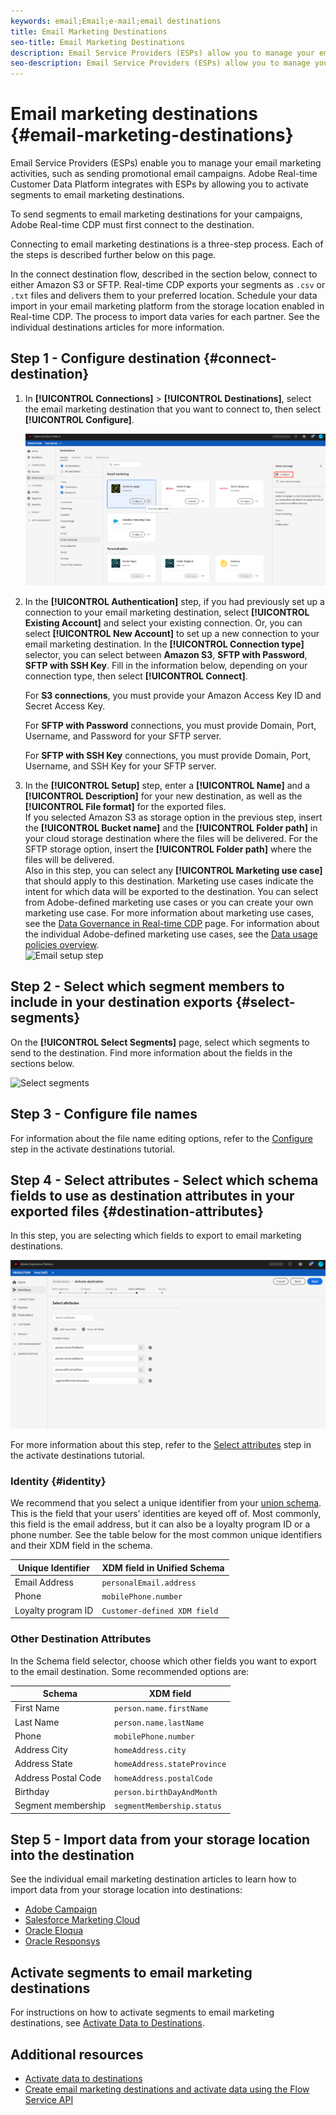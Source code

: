 ```yaml
---
keywords: email;Email;e-mail;email destinations
title: Email Marketing Destinations
seo-title: Email Marketing Destinations
description: Email Service Providers (ESPs) allow you to manage your email marketing activities, such as for sending promotional email campaigns.
seo-description: Email Service Providers (ESPs) allow you to manage your email marketing activities, such as for sending promotional email campaigns.
---
```


# Email marketing destinations {#email-marketing-destinations}

Email Service Providers (ESPs) enable you to manage your email marketing activities, such as sending promotional email campaigns. Adobe Real-time Customer Data Platform integrates with ESPs by allowing you to activate segments to email marketing destinations.

To send segments to email marketing destinations for your campaigns, Adobe Real-time CDP must first connect to the destination.

Connecting to email marketing destinations is a three-step process. Each of the steps is described further below on this page.

In the connect destination flow, described in the section below, connect to either Amazon S3 or SFTP. Real-time CDP exports your segments as `.csv` or `.txt` files and delivers them to your preferred location. Schedule your data import in your email marketing platform from the storage location enabled in Real-time CDP. The process to import data varies for each partner. See the individual destinations articles for more information. 

## Step 1 - Configure destination {#connect-destination}

1. In **[!UICONTROL Connections]** > **[!UICONTROL Destinations]**, select the email marketing destination that you want to connect to, then select **[!UICONTROL Configure]**.

    ![Connect to destination](/help/rtcdp/destinations/assets/connect-email-marketing.png)

2. In the **[!UICONTROL Authentication]** step, if you had previously set up a connection to your email marketing destination, select **[!UICONTROL Existing Account]** and select your existing connection. Or, you can select **[!UICONTROL New Account]** to set up a new connection to your email marketing destination. In the **[!UICONTROL Connection type]** selector, you can select between **Amazon S3**, **SFTP with Password**, **SFTP with SSH Key**. Fill in the information below, depending on your connection type, then select **[!UICONTROL Connect]**.

    For **S3 connections**, you must provide your Amazon Access Key ID and Secret Access Key. 

    For **SFTP with Password** connections, you must provide Domain, Port, Username, and Password for your SFTP server.

    For **SFTP with SSH Key** connections, you must provide Domain, Port, Username, and SSH Key for your SFTP server.

3. In the **[!UICONTROL Setup]** step, enter a **[!UICONTROL Name]** and a **[!UICONTROL Description]** for your new destination, as well as the **[!UICONTROL File format]** for the exported files. <br> 
If you selected Amazon S3 as storage option in the previous step, insert the **[!UICONTROL Bucket name]** and the **[!UICONTROL Folder path]** in your cloud storage destination where the files will be delivered. For the SFTP storage option, insert the **[!UICONTROL Folder path]** where the files will be delivered. <br> 
Also in this step, you can select any **[!UICONTROL Marketing use case]** that should apply to this destination. Marketing use cases indicate the intent for which data will be exported to the destination. You can select from Adobe-defined marketing use cases or you can create your own marketing use case. For more information about marketing use cases, see the [Data Governance in Real-time CDP](/help/rtcdp/privacy/data-governance-overview.md#destinations) page. For information about the individual Adobe-defined marketing use cases, see the [Data usage policies overview](/help/data-governance/policies/overview.md#core-actions). <br>
    ![Email setup step](/help/rtcdp/destinations/assets/email-setup-step.png)

## Step 2 - Select which segment members to include in your destination exports {#select-segments}

On the **[!UICONTROL Select Segments]** page, select which segments to send to the destination. Find more information about the fields in the sections below.

![Select segments](/help/rtcdp/destinations/assets/email-select-segments.png)

## Step 3 - Configure file names

For information about the file name editing options, refer to the [Configure](/help/rtcdp/destinations/activate-destinations.md#configure) step in the activate destinations tutorial.

## Step 4 - Select attributes - Select which schema fields to use as destination attributes in your exported files {#destination-attributes}

In this step, you are selecting which fields to export to email marketing destinations.

![Destination attributes](/help/rtcdp/destinations/assets/recommended-attributes.png)

For more information about this step, refer to the [Select attributes](/help/rtcdp/destinations/activate-destinations.md#select-attributes) step in the activate destinations tutorial.

### Identity {#identity}

We recommend that you select a unique identifier from your [union schema](../../profile/home.md#profile-fragments-and-union-schemas). This is the field that your users' identities are keyed off of. Most commonly, this field is the email address, but it can also be a loyalty program ID or a phone number. See the table below for the most common unique identifiers and their XDM field in the schema. 

Unique Identifier | XDM field in Unified Schema
---------|----------
 Email Address | `personalEmail.address` 
 Phone | `mobilePhone.number` 
 Loyalty program ID | `Customer-defined XDM field` 

### Other Destination Attributes

In the Schema field selector, choose which other fields you want to export to the email destination. Some recommended options are:

Schema | XDM field 
---------|----------
 First Name | `person.name.firstName`
 Last Name | `person.name.lastName`
 Phone | `mobilePhone.number` 
 Address City| `homeAddress.city` 
 Address State | `homeAddress.stateProvince` 
 Address Postal Code | `homeAddress.postalCode` 
 Birthday | `person.birthDayAndMonth`
 Segment membership | `segmentMembership.status`

## Step 5 - Import data from your storage location into the destination

See the individual email marketing destination articles to learn how to import data from your storage location into destinations: 

* [Adobe Campaign](/help/rtcdp/destinations/adobe-campaign-destination.md#import-data-into-campaign)
* [Salesforce Marketing Cloud](/help/rtcdp/destinations/salesforce-marketing-cloud-destination.md#import-data-into-salesforce)
* [Oracle Eloqua](/help/rtcdp/destinations/oracle-eloqua-destination.md#import-data-into-eloqua)
* [Oracle Responsys](/help/rtcdp/destinations/oracle-responsys-destination.md#import-data-into-responsys)

## Activate segments to email marketing destinations

For instructions on how to activate segments to email marketing destinations, see [Activate Data to Destinations](/help/rtcdp/destinations/activate-destinations.md).

## Additional resources

* [Activate data to destinations](/help/rtcdp/destinations/activate-destinations.md)
* [Create email marketing destinations and activate data using the Flow Service API](https://docs.adobe.com/content/help/en/experience-platform/tutorials/destinations/email-marketing-api.html)